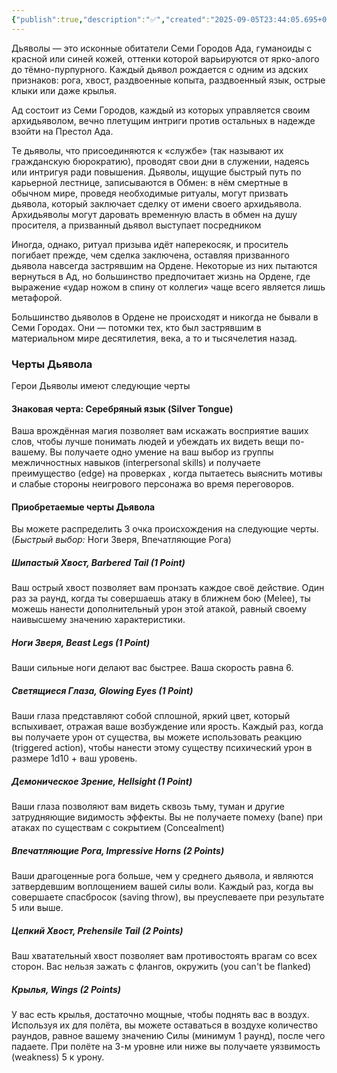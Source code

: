 ```yaml
---
{"publish":true,"description":"✅","created":"2025-09-05T23:44:05.695+02:00","modified":"2025-09-14T00:33:14.784+02:00","cssclasses":""}
---
```


Дьяволы — это исконные обитатели Семи Городов Ада, гуманоиды с красной или синей кожей, оттенки которой варьируются от ярко-алого до тёмно-пурпурного. Каждый дьявол рождается с одним из адских признаков: рога, хвост, раздвоенные копыта, раздвоенный язык, острые клыки или даже крылья.

Ад состоит из Семи Городов, каждый из которых управляется своим архидьяволом, вечно плетущим интриги против остальных в надежде взойти на Престол Ада.

Те дьяволы, что присоединяются к «службе» (так называют их гражданскую бюрократию), проводят свои дни в служении, надеясь или интригуя ради повышения. Дьяволы, ищущие быстрый путь по карьерной лестнице, записываются в Обмен: в нём смертные в обычном мире, проведя необходимые ритуалы, могут призвать дьявола, который заключает сделку от имени своего архидьявола. Архидьяволы могут даровать временную власть в обмен на душу просителя, а призванный дьявол выступает посредником

Иногда, однако, ритуал призыва идёт наперекосяк, и проситель погибает прежде, чем сделка заключена, оставляя призванного дьявола навсегда застрявшим на Ордене. Некоторые из них пытаются вернуться в Ад, но большинство предпочитает жизнь на Ордене, где выражение «удар ножом в спину от коллеги» чаще всего является лишь метафорой.

Большинство дьяволов в Ордене не происходят и никогда не бывали в Семи Городах. Они — потомки тех, кто был застрявшим в материальном мире десятилетия, века, а то и тысячелетия назад.

### Черты Дьявола

Герои Дьяволы имеют следующие черты

#### Знаковая черта: Серебряный язык (Silver Tongue)

Ваша врождённая магия позволяет вам искажать восприятие ваших слов, чтобы лучше понимать людей и убеждать их видеть вещи по-вашему. Вы получаете одно умение на ваш выбор из группы межличностных навыков (interpersonal skills) и получаете преимущество (edge) на проверках , когда пытаетесь выяснить мотивы и слабые стороны неигрового персонажа во время переговоров.

#### Приобретаемые черты Дьявола

Вы можете распределить 3 очка происхождения на следующие черты. (*Быстрый выбор:* Ноги Зверя, Впечатляющие Рога)

##### Шипастый Хвост, Barbered Tail (1 Point)

Ваш острый хвост позволяет вам пронзать каждое своё действие. Один раз за раунд, когда ты совершаешь атаку в ближнем бою (Melee), ты можешь нанести дополнительный урон этой атакой, равный своему наивысшему значению характеристики.

##### Ноги Зверя, Beast Legs (1 Point)

Ваши сильные ноги делают вас быстрее. Ваша скорость равна 6.

##### Светящиеся Глаза, Glowing Eyes (1 Point)

Ваши глаза представляют собой сплошной, яркий цвет, который вспыхивает, отражая ваше возбуждение или ярость. Каждый раз, когда вы получаете урон от существа, вы можете использовать реакцию (triggered action), чтобы нанести этому существу психический урон в размере 1d10 + ваш уровень.

##### Демоническое Зрение, Hellsight (1 Point)

Ваши глаза позволяют вам видеть сквозь тьму, туман и другие затрудняющие видимость эффекты. Вы не получаете помеху (bane) при атаках по существам с сокрытием (Concealment)

##### Впечатляющие Рога, Impressive Horns (2 Points)

Ваши драгоценные рога больше, чем у среднего дьявола, и являются затвердевшим воплощением вашей силы воли. Каждый раз, когда вы совершаете спасбросок (saving throw), вы преуспеваете при результате 5 или выше.

##### Цепкий Хвост, Prehensile Tail (2 Points)

Ваш хватательный хвост позволяет вам противостоять врагам со всех сторон. Вас нельзя зажать с флангов, окружить (you can't be flanked)

##### Крылья, Wings (2 Points)

У вас есть крылья, достаточно мощные, чтобы поднять вас в воздух. Используя их для полёта, вы можете оставаться в воздухе количество раундов, равное вашему значению Силы (минимум 1 раунд), после чего падаете. При полёте на 3-м уровне или ниже вы получаете уязвимость (weakness) 5 к урону.